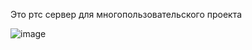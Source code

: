 Это ртс сервер для многопользовательского проекта 

![image](https://github.com/Nowator79/RtsServer/assets/56523736/d9cd21da-2011-454b-ac56-8cfd6057ab40)
